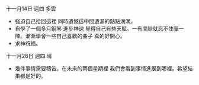 十一月14日 週四 多雲
- 強迫自己拾回這裡 同時遺憾這中間遺漏的點點滴滴。
- 自學了一個多月鋼琴 進步神速 覺得自己有些天賦。一有間隙就忍不住彈一陣。漸漸學會一些自己喜歡的曲子 真的好開心。
- 求神祝福。

十一月28日 週四 晴
- 幾件事情需要禱告。在未來的兩個星期裡 我們會看到事情進展到哪裡。希望結果都是好的。
